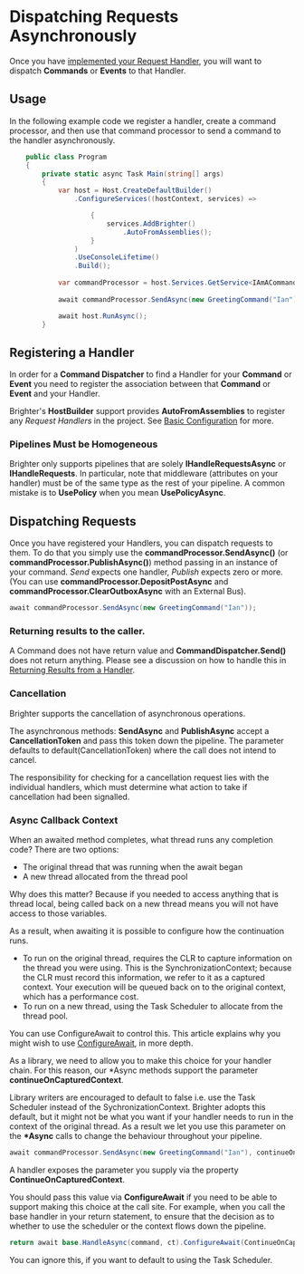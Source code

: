 # Dispatching Requests Asynchronously

Once you have [implemented your Request Handler](ImplementingAHandler.html), you will want to dispatch **Commands** or **Events** to that Handler.

## Usage

In the following example code we register a handler, create a command processor, and then use that command processor to send a command to the handler asynchronously.


``` csharp
    public class Program
    {
        private static async Task Main(string[] args)
        {
            var host = Host.CreateDefaultBuilder()
                .ConfigureServices((hostContext, services) =>

                    {
                        services.AddBrighter()
                            .AutoFromAssemblies();
                    }
                )
                .UseConsoleLifetime()
                .Build();
            
            var commandProcessor = host.Services.GetService<IAmACommandProcessor>();
            
            await commandProcessor.SendAsync(new GreetingCommand("Ian"));

            await host.RunAsync();
        }
```

## Registering a Handler

In order for a **Command Dispatcher** to find a Handler for your **Command** or **Event** you need to register the association between that **Command** or **Event** and your Handler.

Brighter's **HostBuilder** support provides **AutoFromAssemblies** to register any *Request Handlers* in the project. See [Basic Configuration](/contents/BrighterBasicConfiguration.md) for more.

### Pipelines Must be Homogeneous

Brighter only supports pipelines that are solely **IHandleRequestsAsync** or **IHandleRequests**. In particular, note that middleware (attributes on your handler) must be of the same type as the rest of your pipeline. A common mistake is to **UsePolicy** when you mean **UsePolicyAsync**.

## Dispatching Requests

Once you have registered your Handlers, you can dispatch requests to them. To do that you simply use the **commandProcessor.SendAsync()** (or **commandProcessor.PublishAsync()**) method passing in an instance of your command. *Send* expects one handler, *Publish* expects zero or more. (You can use **commandProcessor.DepositPostAsync** and **commandProcessor.ClearOutboxAsync** with an External Bus).

``` csharp
await commandProcessor.SendAsync(new GreetingCommand("Ian"));
```

### Returning results to the caller.

A Command does not have return value and **CommandDispatcher.Send()** does not return anything. Please see a discussion on how to handle this in [Returning Results from a Handler](/contents/ReturningResultsFromAHandler.md).

### Cancellation

Brighter supports the cancellation of asynchronous operations.

The asynchronous methods: **SendAsync** and **PublishAsync** accept a **CancellationToken** and pass this token down the pipeline. The parameter defaults to default(CancellationToken) where the call does not intend to cancel.

The responsibility for checking for a cancellation request lies with the individual handlers, which must determine what action to take if cancellation had been signalled.

### Async Callback Context

When an awaited method completes, what thread runs any completion code? There are two options:

- The original thread that was running when the await began
- A new thread allocated from the thread pool

Why does this matter? Because if you needed to access anything that is thread local, being called back on a new thread means you will not have access to those variables.

As a result, when awaiting it is possible to configure how the continuation runs. 

- To run on the original thread, requires the CLR to capture information on the thread you were using. This is the SynchronizationContext; because the CLR must record this information, we refer to it as a captured context. Your execution will be queued back on to the original context, which has a performance cost.
- To run on a new thread, using the Task Scheduler to allocate from the thread pool.

You can use ConfigureAwait to control this. This article explains why you might wish to use [ConfigureAwait](https://devblogs.microsoft.com/dotnet/configureawait-faq/), in more depth.

As a library, we need to allow you to make this choice for your handler chain. For this reason, our *Async methods support the parameter **continueOnCapturedContext**. 

Library writers are encouraged to default to false i.e. use the Task Scheduler instead of the SychronizationContext. Brighter adopts this default, but it might not be what you want if your handler needs to run in the context of the original thread. As a result we let you use this parameter on the **\*Async** calls to change the behaviour throughout your pipeline.

``` csharp
await commandProcessor.SendAsync(new GreetingCommand("Ian"), continueOnCapturedContext: true);
```

A handler exposes the parameter you supply via  the property **ContinueOnCapturedContext**. 

You should pass this value via **ConfigureAwait** if you need to be able to support making this choice at the call site. For example, when you call the base handler in your return statement, to ensure that the decision as to whether to use the scheduler or the context flows down the pipeline.

``` csharp
return await base.HandleAsync(command, ct).ConfigureAwait(ContinueOnCapturedContext);
```

You can ignore this, if you want to default to using the Task Scheduler.


